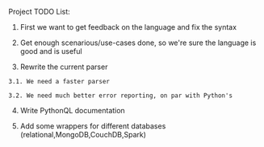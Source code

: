 Project TODO List:

  1. First we want to get feedback on the language and fix the syntax
  
  2. Get enough scenarious/use-cases done, so we're sure the language is good and is useful
  
  3. Rewrite the current parser
  
    3.1. We need a faster parser
    
    3.2. We need much better error reporting, on par with Python's
      
  4. Write PythonQL documentation
  
  5. Add some wrappers for different databases (relational,MongoDB,CouchDB,Spark)
  
